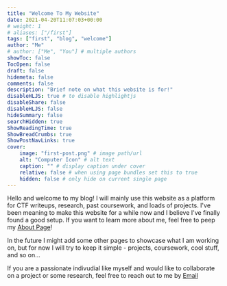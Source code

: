 ```yaml
---
title: "Welcome To My Website"
date: 2021-04-20T11:07:03+00:00
# weight: 1
# aliases: ["/first"]
tags: ["first", "blog", "welcome"]
author: "Me"
# author: ["Me", "You"] # multiple authors
showToc: false
TocOpen: false
draft: false
hidemeta: false
comments: false
description: "Brief note on what this website is for!"
disableHLJS: true # to disable highlightjs
disableShare: false
disableHLJS: false
hideSummary: false
searchHidden: true
ShowReadingTime: true
ShowBreadCrumbs: true
ShowPostNavLinks: true
cover:
    image: "first-post.png" # image path/url
    alt: "Computer Icon" # alt text
    caption: "" # display caption under cover
    relative: false # when using page bundles set this to true
    hidden: false # only hide on current single page
---
```


Hello and welcome to my blog! I will mainly use this website as a platform for CTF writeups, research, past coursework, and loads of projects. I've been meaning to make this website for a while now and I believe I've finally found a good setup. If you want to learn more about me, feel free to peep my [About Page](https://itsecgary.com/about.html)! 

In the future I might add some other pages to showcase what I am working on, but for now I will try to keep it simple - projects, coursework, cool stuff, and so on...

If you are a passionate indivudial like myself and would like to collaborate on a project or some research, feel free to reach out to me by [Email](mailto:petrovlev39@gmail.com)

